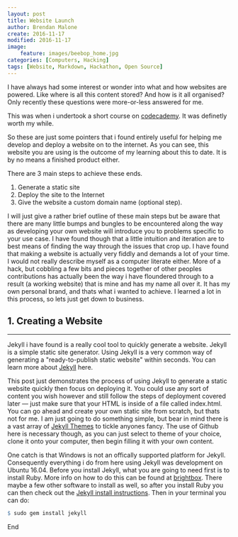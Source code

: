 ```yaml
---
layout: post
title: Website Launch
author: Brendan Malone
create: 2016-11-17
modified: 2016-11-17
image:
    feature: images/beebop_home.jpg
categories: [Computers, Hacking]
tags: [Website, Markdown, Hackathon, Open Source]
---
```


I have always had some interest or wonder into what and how websites are powered. Like where is all this content stored? And how is it all organised? Only recently these questions were more-or-less answered for me.

<!--more-->


This was when i undertook a short course on [codecademy](https://www.codecademy.com/learn). It was definetly worth my while. 

So these are just some pointers that i found entirely useful for helping me develop and deploy a website on to the internet. As you can see, this website you are using is the outcome of my learning about this to date. It is by no means a finished product either. 


There are 3 main steps to achieve these ends. 

1. Generate a static site
2. Deploy the site to the Internet
3. Give the website a custom domain name (optional step).

I will just give a rather brief outline of these main steps but be aware that there are many little bumps and bungles to be encountered along the way as developing your own website will introduce you to problems specific to your use case. I have found though that a little intuition and iteration are to best means of finding the way through the issues that crop up. I have found that making a website is actually very fiddly and demands a lot of your time. I would not really describe myself as a computer literate either. More of a hack, but cobbling a few bits and pieces together of other peoples contributions has actually been the way i have floundered through to a result (a working website) that is mine and has my name all over it. It has my own personal brand, and thats what i wanted to achieve. I learned a lot in this process, so lets just get down to business.



## 1. Creating a Website
-----

Jekyll i have found is a really cool tool to quickly generate a website. Jekyll is a simple static site generator. Using Jekyll is a very common way of generating a "ready-to-publish static website" within seconds. You can learn more about [Jekyll](https://jekyllrb.com/) here.

This post just demonstrates the process of using Jekyll to generate a static website quickly then focus on deploying it. You could use any sort of content you wish however and still follow the steps of deployment covered later — just make sure that your HTML is inside of a file called index.html. You can go ahead and create your own static site from scratch, but thats not for me. I am just going to do something simple, but bear in mind there is a vast array of [Jekyll Themes](http://jekyllthemes.org/) to tickle anyones fancy. The use of Github here is necessary though, as you can just select to theme of your choice, clone it onto your computer, then begin filling it with your own content.

One catch is that Windows is not an offically supported platform for Jekyll. Consequently everything i do from here using Jekyll was development on Ubuntu 16.04. Before you install Jekyll, what you are going to need first is to install Ruby. More info on how to do this can be found at [brightbox](https://www.brightbox.com/docs/ruby/ubuntu/). There maybe a few other software to install as well, so after you install Ruby you can then check out the [Jekyll install instructions](https://jekyllrb.com/docs/installation/). Then in your terminal you can do:

```r
$ sudo gem install jekyll
```


 








End


